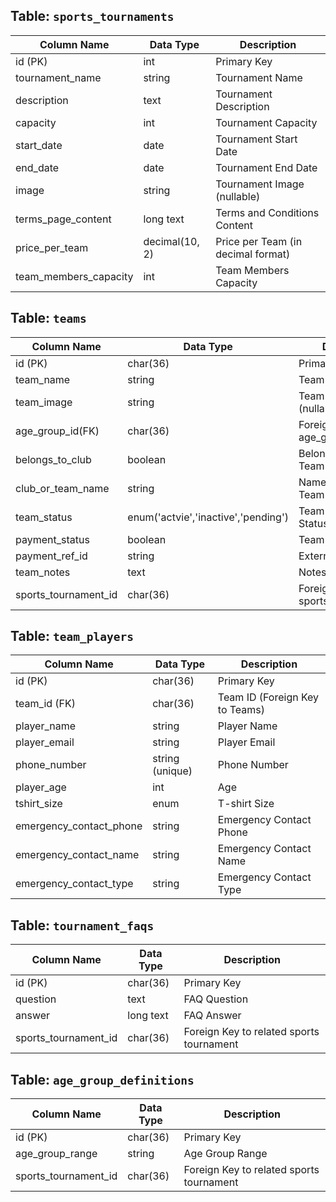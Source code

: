 ## Table: `sports_tournaments`

| Column Name           | Data Type       | Description                         |
|-----------------------|----------------|-------------------------------------|
| id (PK)               | int            | Primary Key                         |
| tournament_name       | string         | Tournament Name                     |
| description           | text           | Tournament Description              |
| capacity              | int            | Tournament Capacity                 |
| start_date            | date           | Tournament Start Date                |
| end_date              | date           | Tournament End Date                  |
| image                 | string         | Tournament Image (nullable)         |
| terms_page_content    | long text      | Terms and Conditions Content         |
| price_per_team        | decimal(10, 2) | Price per Team (in decimal format)   |
| team_members_capacity | int            | Team Members Capacity                |

## Table: `teams`

| Column Name          | Data Type       | Description                     |
|----------------------|----------------|---------------------------------|
| id (PK)              | char(36)       | Primary Key                     |
| team_name            | string         | Team Name                       |
| team_image           | string         | Team Image (nullable)           |
| age_group_id(FK)     | char(36)        |Foreign Key to age_group_definitions|
| belongs_to_club      | boolean        | Belongs to Club or Team         |
| club_or_team_name    | string         | Name of Club or Team (nullable) |
| team_status          | enum('actvie','inactive','pending')        | Team Activation Status          |
| payment_status       | boolean        | Team Payment Status             |
| payment_ref_id       | string         | External Ref ID                 |
| team_notes           | text           | Notes (nullable)                |
| sports_tournament_id  | char(36)      | Foreign Key to sports_tournaments|

## Table: `team_players`

| Column Name          | Data Type       | Description                     |
|----------------------|----------------|---------------------------------|
| id (PK)              | char(36)       | Primary Key                     |
| team_id (FK)         | char(36)       | Team ID (Foreign Key to Teams)  |
| player_name          | string         | Player Name                     |
| player_email         | string         | Player Email                    |
| phone_number         | string (unique)| Phone Number                    |
| player_age           | int            | Age                             |
| tshirt_size          | enum           | T-shirt Size                    |
| emergency_contact_phone    | string         | Emergency Contact Phone               |
| emergency_contact_name     | string         | Emergency Contact Name                |
| emergency_contact_type     | string         | Emergency Contact Type                |


## Table: `tournament_faqs`

| Column Name        | Data Type       | Description                           |
|--------------------|----------------|---------------------------------------|
| id (PK)            | char(36)       | Primary Key                           |
| question           | text           | FAQ Question                          |
| answer             | long text      | FAQ Answer                            |
| sports_tournament_id | char(36)     | Foreign Key to related sports tournament |

## Table: `age_group_definitions`

| Column Name       | Data Type | Description                   |
|-------------------|-----------|-------------------------------|
| id (PK)           | char(36)       | Primary Key                   |
| age_group_range   | string    | Age Group Range               |
| sports_tournament_id | char(36)   | Foreign Key to related sports tournament |


